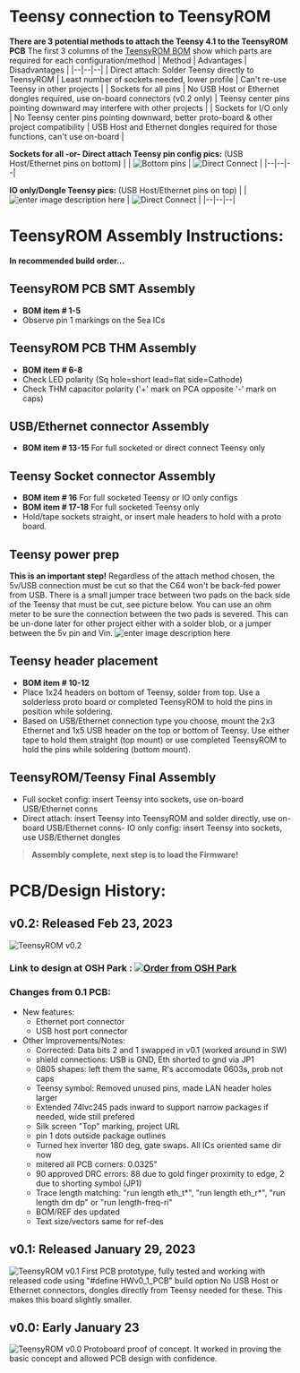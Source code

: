 # Teensy connection to TeensyROM
**There are 3 potential methods to attach the Teensy 4.1 to the TeensyROM PCB**
The first 3 columns of the [TeensyROM BOM](https://github.com/SensoriumEmbedded/TeensyROM/raw/main/PCB/v0.2%20archive/TeensyROM%20v0.2%20BOM.xlsx) show which parts are required for each configuration/method
| Method | Advantages | Disadvantages |
|--|--|--|
| Direct attach: Solder Teensy directly to TeensyROM | Least number of sockets needed, lower profile | Can't re-use Teensy in other projects |
| Sockets for all pins | No USB Host or Ethernet dongles required, use on-board connectors (v0.2 only) | Teensy center pins pointing downward may interfere with other projects |
| Sockets for I/O only | No Teensy center pins pointing downward, better proto-board & other project compatibility | USB Host and Ethernet dongles required for those functions, can't use on-board |

**Sockets for all -or- Direct attach Teensy pin config pics:**
(USB Host/Ethernet pins on bottom)
|  | ![Bottom pins](https://github.com/SensoriumEmbedded/TeensyROM/raw/main/pics-info/Teensy/Teensy%20Bot%20Pins.jpg) | ![Direct Connect](https://github.com/SensoriumEmbedded/TeensyROM/raw/main/pics-info/v0.2/20230307_163653.jpg) |
|--|--|--|

**IO only/Dongle Teensy pics:**
(USB Host/Ethernet pins on top)
| |![enter image description here](https://github.com/SensoriumEmbedded/TeensyROM/raw/main/pics-info/Teensy/Teensy%20Top%20Pins.jpg) | ![Direct Connect](https://github.com/SensoriumEmbedded/TeensyROM/raw/main/pics-info/v0.1/With_Dongles.jpg) |
|--|--|--|

# TeensyROM Assembly Instructions:
**In recommended build order...**
## TeensyROM PCB SMT Assembly
- **BOM item # 1-5**
- Observe pin 1 markings on the 5ea ICs
## TeensyROM PCB THM Assembly
- **BOM item # 6-8**
- Check LED polarity (Sq hole=short lead=flat side=Cathode)
- Check THM capacitor polarity ('+'  mark on PCA opposite '-' mark on caps)
## USB/Ethernet connector Assembly
- **BOM item # 13-15**  For full socketed or direct connect Teensy only
## Teensy Socket connector Assembly
- **BOM item # 16**  For full socketed Teensy or IO only configs
- **BOM item # 17-18**  For full socketed Teensy only
- Hold/tape sockets straight, or insert male headers to hold with a proto board.
## Teensy power prep
**This is an important step!**  Regardless of the attach method chosen, the 5v/USB connection must be cut so that the C64 won't be back-fed power from USB.  There is a small jumper trace between two pads on the back side of the Teensy that must be cut, see picture below.   You can use an ohm meter to be sure the connection between the two pads is severed.  This can be un-done later for other project either with a solder blob, or a jumper between the 5v pin and Vin.
![enter image description here](https://github.com/SensoriumEmbedded/TeensyROM/raw/main/pics-info/Teensy/Teensy%20Power.jpg)

## Teensy header placement
- **BOM item # 10-12**
- Place 1x24 headers on bottom of Teensy, solder from top.  Use a solderless proto board or completed TeensyROM to hold the pins in position while soldering.
- Based on USB/Ethernet connection type you choose, mount the 2x3 Ethernet and 1x5 USB header on the top or bottom of Teensy.  Use either tape to hold them straight (top mount) or use completed TeensyROM to hold the pins while soldering (bottom mount).
## TeensyROM/Teensy Final Assembly
- Full socket config: insert Teensy into sockets, use on-board USB/Ethernet conns
- Direct attach: insert Teensy into TeensyROM and solder directly, use on-board USB/Ethernet conns- IO only config: insert Teensy into sockets, use USB/Ethernet dongles
> **Assembly complete, next step is to load the Firmware!**

# PCB/Design History:
## **v0.2: Released Feb 23, 2023**
![TeensyROM v0.2](https://github.com/SensoriumEmbedded/TeensyROM/raw/main/pics-info/v0.2/v0.2%20top.jpg)
### **Link to design at OSH Park :**    <a href="https://oshpark.com/shared_projects/zJfB98zq"><img src="https://oshpark.com/packs/media/images/badge-5f4e3bf4bf68f72ff88bd92e0089e9cf.png" alt="Order from OSH Park"></img></a>

### **Changes from 0.1 PCB:**
  * New features:
    * Ethernet port connector
    * USB host port connector
  * Other Improvements/Notes:
    * Corrected: Data bits 2 and 1 swapped in v0.1 (worked around in SW)
    * shield connections:  USB is GND, Eth shorted to gnd via JP1
    * 0805 shapes:  left them the same, R's accomodate 0603s, prob not caps
    * Teensy symbol: Removed unused pins, made LAN header holes larger
    * Extended 74lvc245 pads inward to support narrow packages if needed, wide still prefered
    * Silk screen "Top" marking, project URL
    * pin 1 dots outside package outlines
    * Turned hex inverter 180 deg, gate swaps.  All ICs oriented same dir now
    * mitered all PCB corners: 0.0325"
    * 90 approved DRC errors:  88 due to gold finger proximity to edge, 2 due to shorting symbol (JP1)
    * Trace length matching: "run length eth_t*", "run length eth_r*", "run length dm dp"    or "run length-freq-ri"
    * BOM/REF des updated
    * Text size/vectors same for ref-des

## **v0.1: Released January 29, 2023**
![TeensyROM v0.1](https://github.com/SensoriumEmbedded/TeensyROM/raw/main/pics-info/v0.1/v0.1.jpg)   First PCB prototype, fully tested and working with released code using "#define HWv0_1_PCB" build option
   No USB Host or Ethernet connectors, dongles directly from Teensy needed for these.  This makes this board slightly smaller.

## **v0.0: Early January 23**
![TeensyROM v0.0](https://github.com/SensoriumEmbedded/TeensyROM/raw/main/pics-info/v0.0/v0.0.jpg)
Protoboard proof of concept.  It worked in proving the basic concept and allowed PCB design with confidence. 
